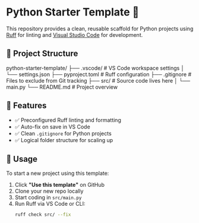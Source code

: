 # Python Starter Template 🐍

This repository provides a clean, reusable scaffold for Python projects using [Ruff](https://docs.astral.sh/ruff/) for linting and [Visual Studio Code](https://code.visualstudio.com/) for development.

## 📁 Project Structure
python-starter-template/
├── .vscode/              # VS Code workspace settings
│   └── settings.json
├── pyproject.toml        # Ruff configuration
├── .gitignore            # Files to exclude from Git tracking
├── src/                  # Source code lives here
│   └── main.py
└── README.md             # Project overview


## 🧰 Features

- ✅ Preconfigured Ruff linting and formatting
- ✅ Auto-fix on save in VS Code
- ✅ Clean `.gitignore` for Python projects
- ✅ Logical folder structure for scaling up

## 🚀 Usage

To start a new project using this template:

1. Click **"Use this template"** on GitHub
2. Clone your new repo locally
3. Start coding in `src/main.py`
4. Run Ruff via VS Code or CLI:  
   ```bash
   ruff check src/ --fix
   ```
